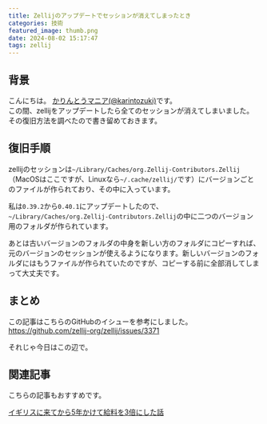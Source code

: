 ```yaml
---
title: Zellijのアップデートでセッションが消えてしまったとき
categories: 技術
featured_image: thumb.png
date: 2024-08-02 15:17:47
tags: zellij
---
```



## 背景
こんにちは。 [かりんとうマニア(@karintozuki)](https://twitter.com/karintozuki)です。  
この間、zellijをアップデートしたら全てのセッションが消えてしまいました。
その復旧方法を調べたので書き留めておきます。
<!-- more -->

## 復旧手順
zellijのセッションは`~/Library/Caches/org.Zellij-Contributors.Zellij`（MacOSはここですが、Linuxなら`~/.cache/zellij/`です）にバージョンごとのファイルが作られており、その中に入っています。

私は`0.39.2`から`0.40.1`にアップデートしたので、`~/Library/Caches/org.Zellij-Contributors.Zellij`の中に二つのバージョン用のフォルダが作られています。

あとは古いバージョンのフォルダの中身を新しい方のフォルダにコピーすれば、元のバージョンのセッションが使えるようになります。新しいバージョンのフォルダにはもうファイルが作られていたのですが、コピーする前に全部消してしまって大丈夫です。

## まとめ
この記事はこちらのGitHubのイシューを参考にしました。
https://github.com/zellij-org/zellij/issues/3371

それじゃ今日はこの辺で。

## 関連記事
こちらの記事もおすすめです。  

[イギリスに来てから5年かけて給料を3倍にした話](/2024/06/2024-0606-tripled-salary/)